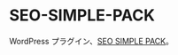 # SEO-SIMPLE-PACK

WordPress プラグイン、[SEO SIMPLE PACK](https://wordpress.org/plugins/seo-simple-pack/)。
